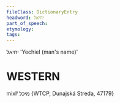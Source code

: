 ```yaml
---
fileClass: DictionaryEntry
headword: יחיאל
part_of_speech: 
etymology: 
tags: 
---
```

יחיאל
'Yechiel (man's name)' 

WESTERN
========

mixlʲ מיכל {WTCP, Dunajská Streda, 47179}
